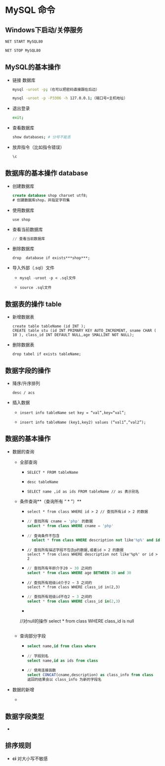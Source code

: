 # MySQL 命令

## Windows下启动/关停服务

```bash
NET START MySQL80
```

```bash
NET STOP MySQL80
```

## MySQL的基本操作

- 链接 数据库

    ```bash
    mysql -uroot -p;（也可以把密码直接跟在后边）
    
    mysql -uroot -p -P3306 -h 127.0.0.1;（端口号+主机地址）
    ```

- 退出登录

    ```bash
    exit;
    ```

- 查看数据库

    ```bash
    show databases; # 分号不能丢
    ```

- 放弃指令（比如指令错误）

    ```bash
    \c 
    ```

## 数据库的基本操作 database ##

- 创建数据库

  ```sql
  create database shop charset utf8;
  # 创建数据库shop，并指定字符集
  ```

- 使用数据库

    ```bashs
    use shop
    ```

- 查看当前数据库

    ```sql
    // 查看当前数据库
    
    ```

    

- 删除数据库

    ```mysql
    drop  database if exists***shop***;
    ```

- 导入外部（.sql）文件

    - ```mysql
      mysql -uroot -p < .sql文件
      ```

    - ```mysql
      source .sql文件
      ```

## 数据表的操作 table

- 新增数据表

    ```mysql
    create table tableName (id INT );
    CREATE table stu (id INT PRIMARY KEY AUTO_INCREMENT, sname CHAR ( 10 ), class_id INT DEFAULT NULL,age SMALLINT NOT NULL);
    ```

- 删除数据表

    ```mysql
    drop tabel if exists tableName;
    ```

## 数据字段的操作

- 降序/升序排列

    ```mysql
    desc / acs 
    ```

- 插入数据

    - ```mysql
      insert info tableName set key = “val”,key=“val”;
      ```
    
    - ```mysql
      insert info tableName (key1,key2) values (“val1”,“val2”);
      ```

## 数据的基本操作

- 数据的查询

    - 全部查询
        - ```mysql
          SELECT * FROM tableName
          ```
        
        - ```mysql
          desc tableName
          ```
        
        - ```mysql
          SELECT name ,id as ids FROM tableName // as 表示别名
          ```
        
    - 条件查询**（查询所有 “ * ”）**
      - ```mysql
        select * from class WHERE id > 2 // 查找所有id > 2 的数据
        ```

      - ```sql
        // 查找所有 cname = 'php' 的数据
        select * from class WHERE cname = 'php' 
        ```
        
      - ```sql
        // 查询条件不包含
          select * from class WHERE description not like'%p%' and id > 2// 查找所有描述字段不包含p,并且id > 2 的数据
        ```
      - ```mysql
        // 查找所有描述字段不包含p的数据,或者id > 2 的数据
        select * from class WHERE description not like'%p%' or id > 2 
        ```
        
      - ```sql
        // 查找所有年龄介于20 ~ 30 之间的
        select * from class WHERE age BETWEEN 20 and 30
        ```
      - ```mysql
        // 查找所有班级id介于2 ~ 3 之间的
        select * from class WHERE class_id in(2,3) 
        ```
      - ```sql
        // 查找所有班级id不在2 ~ 3 之间的
        select * from class WHERE class_id in(2,3)
        ```

      - ```mysql
      //对null的操作
        select * from class WHERE class_id is null
        ```

    - 查询部分字段

      - ```sql
        select name,id from class where 
        ```

      - ```sql
        // 字段别名
        select name,id as ids from class 
        ```

      - ```sql
        // 使用连接函数 
        select CONCAT(cname,description) as class_info from class
        返回的结果会以 class_info 为新的字段名
        ```

- 数据的新增

    - ```sql
        
        ```

        



## 数据字段类型

- ```mysql
  
  ```

## 排序规则

- **ci** 对大小写不敏感
